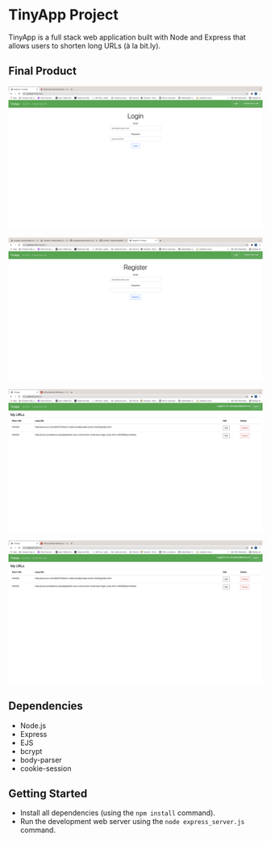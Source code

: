 # TinyApp Project

TinyApp is a full stack web application built with Node and Express that allows users to shorten long URLs (à la bit.ly).

## Final Product

!["Login Page"](https://github.com/faridamoussaeff/tinyapp/blob/master/docs/login-page.png)

!["Register Page"](https://github.com/faridamoussaeff/tinyapp/blob/master/docs/register-page.png)

!["URLs page"](https://github.com/faridamoussaeff/tinyapp/blob/master/docs/urls-page.png)

!["URLs page"](https://github.com/faridamoussaeff/tinyapp/blob/master/docs/urls-page.png) 


## Dependencies

- Node.js
- Express
- EJS
- bcrypt
- body-parser
- cookie-session

## Getting Started

- Install all dependencies (using the `npm install` command).
- Run the development web server using the `node express_server.js` command.